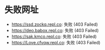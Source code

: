 # 失败网址
- https://ssd.zockq.repl.co: 失败 (403
Failed)
- https://deo.babox.repl.co: 失败 (403
Failed)
- https://sak.kmco.repl.co: 失败 (403
Failed)
- https://Love.cfvqw.repl.co: 失败 (403
Failed)
